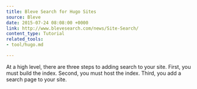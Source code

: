 ```yaml
---
title: Bleve Search for Hugo Sites
source: Bleve
date: 2015-07-24 08:08:00 +0000
link: http://www.blevesearch.com/news/Site-Search/
content_type: Tutorial
related_tools:
- tool/hugo.md

---
```

At a high level, there are three steps to adding search to your site. First, you must build the index. Second, you must host the index. Third, you add a search page to your site.






